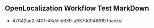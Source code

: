 ## OpenLocalization Workflow Test MarkDown
* 47042ae2-f401-43dd-b639-a9370d048819 thanks!

<!--HONumber=Jul16_HO2-->


